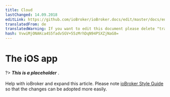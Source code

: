 ```yaml
---
title: Cloud
lastChanged: 14.09.2018
editLink: https://github.com/ioBroker/ioBroker.docs/edit/master/docs/en/cloud/iosapp.md
translatedFrom: de
translatedWarning: If you want to edit this document please delete "translatedFrom" field, elsewise this document will be translated automatically again
hash: VvwiMjONAKca4S5fadvSGV+55zMrhDqN94PSXZjNaG8=
---
```

# The iOS app
?> ***This is a placeholder*** .<br><br> Help with ioBroker and expand this article. Please note [ioBroker Style Guide](https://www.iobroker.net/#de/documentation/community/styleguidedoc.md) so that the changes can be adopted more easily.